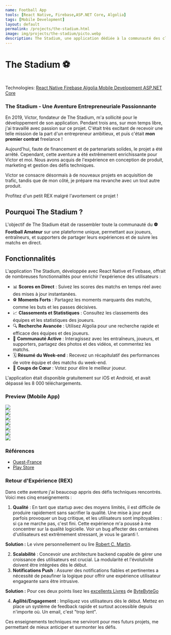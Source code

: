 ```yaml
---
name: Football App
tools: [React Native, Firebase,ASP.NET Core, Algolia]
tags: [Mobile Development]
layout: default
permalink: /projects/the-stadium.html
image: img/projects/the-stadium/picto.webp
description: The Stadium, une application dédiée à la communauté des clubs de football amateurs en Bretagne.
---
```


# The Stadium ⚽

<link
  rel="stylesheet"
  href="https://cdn.jsdelivr.net/npm/swiper@11/swiper-bundle.min.css"
/>
<script src="https://cdn.jsdelivr.net/npm/swiper@11/swiper-bundle.min.js"></script>
<p class="post-metadata text-muted">
 <br>Technologies: 
<a class="text-decoration-none no-underline" href="/{{ site.baseurl }}projects/tools#react-native">
    <span class="tag badge badge-pill text-primary border border-primary">React Native</span>
</a>
<a class="text-decoration-none no-underline" href="/{{ site.baseurl }}projects/tools#firebase">
    <span class="tag badge badge-pill text-primary border border-primary">Firebase</span>
</a>
<a class="text-decoration-none no-underline" href="/{{ site.baseurl }}projects/tools#algolia">
    <span class="tag badge badge-pill text-primary border border-primary">Algolia</span>
</a>
<a class="text-decoration-none no-underline" href="/{{ site.baseurl }}projects/tools#mobile-development">
    <span class="tag badge badge-pill text-primary border border-primary">Mobile Development</span>
</a>
<a class="text-decoration-none no-underline" href="/{{ site.baseurl }}projects/tools#asp.net core">
    <span class="tag badge badge-pill text-primary border border-primary">ASP.NET Core</span>
</a>

</p>

### The Stadium - Une Aventure Entrepreneuriale Passionnante

En 2019, Victor, fondateur de The Stadium, m'a sollicité pour le développement de son application. Pendant trois ans, sur mon temps libre, j'ai travaillé avec passion sur ce projet. C'était très excitant de recevoir une telle mission de la part d'un entrepreneur ambitieux, et puis c'était **mon premier contrat** freelance !

Aujourd'hui, faute de financement et de partenariats solides, le projet a été arrêté.
Cependant, cette aventure a été extrêmement enrichissante pour Victor et moi. Nous avons acquis de l'expérience en conception de produit, marketing et gestion des défis techniques. 

Victor se consacre désormais à de nouveaux projets en acquisition de trafic, 
tandis que de mon côté, je prépare ma revanche avec un tout autre produit.

Profitez d'un petit REX malgré l'avortement ce projet !

## Pourquoi The Stadium ?
L'objectif de The Stadium était de rassembler toute la communauté du **⚽ Football Amateur** sur une plateforme unique, permettant aux joueurs, entraîneurs, et supporters de partager leurs expériences et de suivre les matchs en direct.

## Fonctionnalités
L'application The Stadium, développée avec React Native et Firebase, offrait de nombreuses fonctionnalités pour enrichir l'expérience des utilisateurs :

- 📊 **Scores en Direct** : Suivez les scores des matchs en temps réel avec des mises à jour instantanées.
- ⚽ **Moments Forts** : Partagez les moments marquants des matchs, comme les buts et les passes décisives.
- 📈 **Classements et Statistiques** : Consultez les classements des équipes et les statistiques des joueurs.
- 🔍 **Recherche Avancée** : Utilisez Algolia pour une recherche rapide et efficace des équipes et des joueurs.
- 👥 **Communauté Active** : Interagissez avec les entraîneurs, joueurs, et supporters, partagez des photos et des vidéos, et commentez les matchs.
- 🗓️ **Résumé du Week-end** : Recevez un récapitulatif des performances de votre équipe et des matchs du week-end.
- 👥 **Coups de Cœur** : Votez pour élire le meilleur joueur.

L'application était disponible gratuitement sur iOS et Android, et avait dépassé les 8 000 téléchargements.

### Preview (Mobile App)
<div class="swiper">
  <!-- Additional required wrapper -->
  <div class="swiper-wrapper">
    <!-- Slides -->
    <div class="swiper-slide"><img heigth src="/{{ site.baseurl }}img/projects/the-stadium/the-stadium-app-1.webp"/> </div>
    <div class="swiper-slide"><img  src="/{{ site.baseurl }}img/projects/the-stadium/the-stadium-app-5.webp"/> </div>
    <div class="swiper-slide"><img  src="/{{ site.baseurl }}img/projects/the-stadium/the-stadium-app-2.webp"/> </div>
    <div class="swiper-slide"><img  src="/{{ site.baseurl }}img/projects/the-stadium/the-stadium-app-4.webp"/> </div>
    <div class="swiper-slide"><img  src="/{{ site.baseurl }}img/projects/the-stadium/the-stadium-app-6.webp"/> </div>
    <div class="swiper-slide"><img  src="/{{ site.baseurl }}img/projects/the-stadium/the-stadium-app-7.webp"/> </div>
    <div class="swiper-slide"><img  src="/{{ site.baseurl }}img/projects/the-stadium/the-stadium-app-8.webp"/> </div>
  </div>
  <!-- If we need pagination -->
  <div class="swiper-pagination"></div>

  <div class="swiper-button-prev"></div>
  <div class="swiper-button-next"></div>
</div>


### Références
- [Ouest-France](https://www.ouest-france.fr/bretagne/rennes-35000/football-a-27-ans-ce-rennais-a-cree-une-appli-pour-suivre-les-clubs-amateurs-bretons-e48fcf64-d070-11ec-9a5d-1e5046ed7ce7)
- [Play Store](https://play.google.com/store/apps/details?id=com.thestadium)

### Retour d'Expérience (REX)

Dans cette aventure j'ai beaucoup appris des défis techniques rencontrés.
Voici mes cinq enseignements :

1. **Qualité** : En tant que startup avec des moyens limités, il est difficile de produire rapidement sans sacrifier la qualité. 
Une mise à jour peut parfois provoquer un bug critique, et les utilisateurs sont impitoyables : si ça ne marche pas, c'est fini.
Cette expérience m'a poussé à me concentrer sur la qualité logicielle. 
Voir un bug affecter des centaines d'utilisateurs est extrêmement stressant, je vous le garanti !.

**Solution :** Le vivre personnellement ou lire [Robert C. Martin](https://www.amazon.fr/Architecture-logicielle-propre-Robert-C-Martin/dp/2326002679).

2. **Scalabilité** : Concevoir une architecture backend capable de gérer une croissance des utilisateurs est crucial. La modularité et l'évolutivité doivent être intégrées dès le début.
3. **Notifications Push** : Assurer des notifications fiables et pertinentes a nécessité de peaufiner la logique pour offrir une expérience utilisateur engageante sans être intrusive.

  **Solution :** Pour ces deux points lisez les [excellents Livres](https://www.amazon.fr/System-Design-Interview-insiders-Second/dp/B08CMF2CQF) de [ByteByteGo](https://bytebytego.com/)

4. **Agilité/Engagement** : Impliquez vos utilisateurs dès le début. Mettez en place un système de feedback rapide et surtout accessible depuis n'importe où. Un email, c'est "trop lent".

Ces enseignements techniques me serviront pour mes futurs projets, me permettant de mieux anticiper et surmonter les défis.


<script>
  const swiper = new Swiper('.swiper', {
  // Optional parameters
  direction: 'horizontal',
  loop: true,
  slidesPerView: 2,
  spaceBetween: 15,
  centerSlide: 'true',
  fade: 'true',
  pagination: {
      el: ".swiper-pagination",
      clickable: true,
      dynamicBullets: true,
  },
  navigation: {
      nextEl: ".swiper-button-next",
      prevEl: ".swiper-button-prev",
  },
  breakpoints:{
        0: {
            slidesPerView: 1,
        },
        520: {
            slidesPerView: 2,
        },
        1024: {
            slidesPerView: 3,
        },
    },

});
  </script>